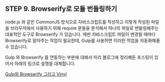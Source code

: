 ## STEP 9. Browserify로 모듈 번들링하기

node.js 와 같은 CommonJS 방식으로 자바스크립트를 작성하고 이렇게 작성된 파일을 브라우저에서 사용하기 위해 require 문들을 분석해서 하나의 파일로 번들링해주는 대표적인 도구로 Browserify 가 있습니다. 매번 자바스크립트 파일이 변경될 때마다 Browserify로 말아주는 작업이 필요한데, Gulp를 사용하면 이러한 작업을 자동화해줄 수 있습니다.

Gulp 와 Browserify 를 연동하는 부분에 대해서 미리 블로그에 정리해둔 포스팅이 있어서 아래의 링크로 설명을 대체합니다.

[Gulp와 Browserify 그리고 Vinyl](http://programmingsummaries.tistory.com/382)
